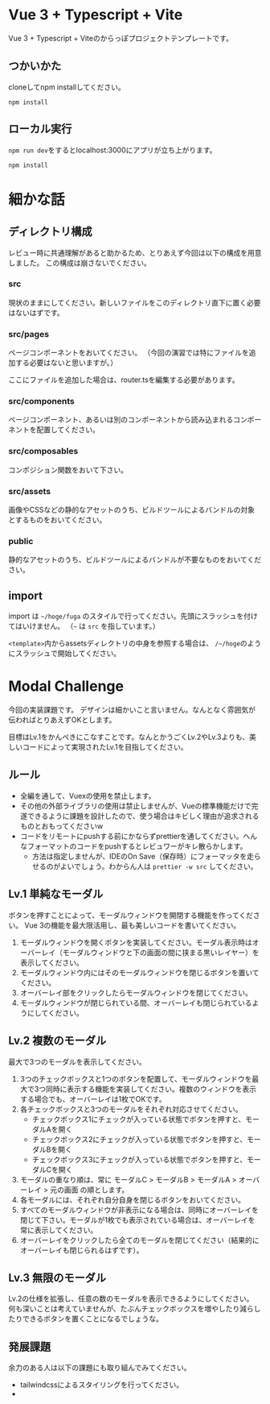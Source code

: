 # Vue 3 + Typescript + Vite
Vue 3 + Typescript + Viteのからっぽプロジェクトテンプレートです。

## つかいかた
cloneしてnpm installしてください。

```shell
npm install
```

## ローカル実行
`npm run dev`をするとlocalhost:3000にアプリが立ち上がります。

```shell
npm install
```

# 細かな話

## ディレクトリ構成
レビュー時に共通理解があると助かるため、とりあえず今回は以下の構成を用意しました。
この構成は崩さないでください。

### src
現状のままにしてください。新しいファイルをこのディレクトリ直下に置く必要はないはずです。

### src/pages
ページコンポーネントをおいてください。
（今回の演習では特にファイルを追加する必要はないと思いますが。）

ここにファイルを追加した場合は、router.tsを編集する必要があります。

### src/components
ページコンポーネント、あるいは別のコンポーネントから読み込まれるコンポーネントを配置してください。

### src/composables
コンポジション関数をおいて下さい。

### src/assets
画像やCSSなどの静的なアセットのうち、ビルドツールによるバンドルの対象とするものをおいてください。

### public
静的なアセットのうち、ビルドツールによるバンドルが不要なものをおいてください。

## import 
import は `~/hoge/fuga` のスタイルで行ってください。先頭にスラッシュを付けてはいけません。
（`~` は `src` を指しています。）

`<template>`内からassetsディレクトリの中身を参照する場合は、
`/~/hoge`のようにスラッシュで開始してください。

# Modal Challenge
今回の実装課題です。
デザインは細かいこと言いません。なんとなく雰囲気が伝わればとりあえずOKとします。

目標はLv.1をかんぺきにこなすことです。なんとかうごくLv.2やLv.3よりも、美しいコードによって実現されたLv.1を目指してください。

## ルール
- 全編を通して、Vuexの使用を禁止します。
- その他の外部ライブラリの使用は禁止しませんが、Vueの標準機能だけで完遂できるように課題を設計したので、使う場合はキビしく理由が追求されるものとおもってくださいw
- コードをリモートにpushする前にかならずprettierを通してください。へんなフォーマットのコードをpushするとレビュワーがキレ散らかします。
  - 方法は指定しませんが、IDEのOn Save（保存時）にフォーマッタを走らせるのがよいでしょう。わからん人は `prettier -w src` してください。 

## Lv.1 単純なモーダル
ボタンを押すことによって、モーダルウィンドウを開閉する機能を作ってください。
Vue 3の機能を最大限活用し、最も美しいコードを書いてください。

1. モーダルウィンドウを開くボタンを実装してください。モーダル表示時はオーバーレイ（モーダルウィンドウと下の画面の間に挟まる黒いレイヤー）を表示してください。
2. モーダルウィンドウ内にはそのモーダルウィンドウを閉じるボタンを置いてください。
3. オーバーレイ部をクリックしたらモーダルウィンドウを閉じてください。
4. モーダルウィンドウが閉じられている間、オーバーレイも閉じられているようにしてください。

## Lv.2 複数のモーダル
最大で3つのモーダルを表示してください。

1. 3つのチェックボックスと1つのボタンを配置して、モーダルウィンドウを最大で3つ同時に表示する機能を実装してください。複数のウィンドウを表示する場合でも、オーバーレイは1枚でOKです。
2. 各チェックボックスと3つのモーダルをそれぞれ対応させてください。
   - チェックボックス1にチェックが入っている状態でボタンを押すと、モーダルAを開く
   - チェックボックス2にチェックが入っている状態でボタンを押すと、モーダルBを開く
   - チェックボックス3にチェックが入っている状態でボタンを押すと、モーダルCを開く
3. モーダルの重なり順は、常に モーダルC > モーダルB > モーダルA > オーバーレイ > 元の画面 の順とします。
4. 各モーダルには、それぞれ自分自身を閉じるボタンをおいてください。 
5. すべてのモーダルウィンドウが非表示になる場合は、同時にオーバーレイを閉じて下さい。モーダルが1枚でも表示されている場合は、オーバーレイを常に表示してください。
6. オーバーレイをクリックしたら全てのモーダルを閉じてください（結果的にオーバーレイも閉じられるはずです）。

## Lv.3 無限のモーダル
Lv.2の仕様を拡張し、任意の数のモーダルを表示できるようにしてください。
何も深いことは考えていませんが、たぶんチェックボックスを増やしたり減らしたりできるボタンを置くことになるでしょうな。

## 発展課題
余力のある人は以下の課題にも取り組んでみてください。

- tailwindcssによるスタイリングを行ってください。
- [<script setup>](https://github.com/vuejs/rfcs/blob/sfc-improvements/active-rfcs/0000-sfc-script-setup.md) に挑戦してください。
- jestを用いてテストを書いてください（ぶっちゃけこれは難しいので、軽い気持ちで手を出すことはおすすめしません ）。